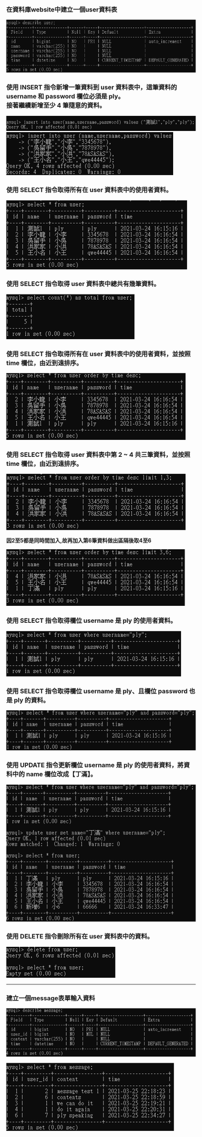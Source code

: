 ### 在資料庫website中建立一個user資料表

![](https://github.com/PaiKai-Lee/week5_MySQL/blob/master/Requirement%203/user.PNG "user資料表")

### 使用 INSERT 指令新增一筆資料到 user 資料表中，這筆資料的 username 和 password 欄位必須是 ply。<br>接著繼續新增至少 4 筆隨意的資料。

![](https://github.com/PaiKai-Lee/week5_MySQL/blob/master/Requirement%203/insert.PNG)
![](https://github.com/PaiKai-Lee/week5_MySQL/blob/master/Requirement%203/insert2.PNG)

### 使用 SELECT 指令取得所有在 user 資料表中的使用者資料。

![](https://github.com/PaiKai-Lee/week5_MySQL/blob/master/Requirement%203/select.PNG)

### 使用 SELECT 指令取得 user 資料表中總共有幾筆資料。

![](https://github.com/PaiKai-Lee/week5_MySQL/blob/master/Requirement%203/select_total.PNG)

### 使用 SELECT 指令取得所有在 user 資料表中的使用者資料，並按照 time 欄位，由近到遠排序。

![](https://github.com/PaiKai-Lee/week5_MySQL/blob/master/Requirement%203/selectOrderby.PNG)

### 使用 SELECT 指令取得 user 資料表中第 2 ~ 4 共三筆資料，並按照 time 欄位，由近到遠排序。<br>

![](https://github.com/PaiKai-Lee/week5_MySQL/blob/master/Requirement%203/limit.PNG)

**因2至5都是同時間加入,故再加入第6筆資料做出區隔後取4至6**

![](https://github.com/PaiKai-Lee/week5_MySQL/blob/master/Requirement%203/limit2.PNG)

### 使用 SELECT 指令取得欄位 username 是 ply 的使用者資料。

![](https://github.com/PaiKai-Lee/week5_MySQL/blob/master/Requirement%203/ply.PNG)

### 使用 SELECT 指令取得欄位 username 是 ply、且欄位 password 也是 ply 的資料。

![](https://github.com/PaiKai-Lee/week5_MySQL/blob/master/Requirement%203/ply2.PNG)

### 使用 UPDATE 指令更新欄位 username 是 ply 的使用者資料，將資料中的 name 欄位改成【丁滿】。

![](https://github.com/PaiKai-Lee/week5_MySQL/blob/master/Requirement%203/din.PNG)

### 使用 DELETE 指令刪除所有在 user 資料表中的資料。

![](https://github.com/PaiKai-Lee/week5_MySQL/blob/master/Requirement%203/delete.PNG)

---

### 建立一個message表單輸入資料

![](https://github.com/PaiKai-Lee/week5_MySQL/blob/master/Requirement%203/mtable.PNG)

![](https://github.com/PaiKai-Lee/week5_MySQL/blob/master/Requirement%203/message.PNG)
